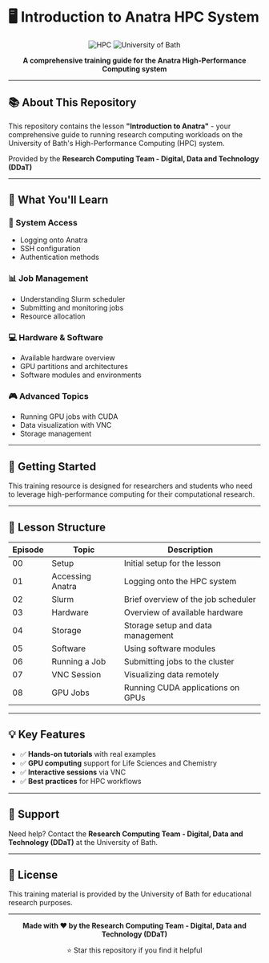 # 🖥️ Introduction to Anatra HPC System

<div align="center">

![HPC](https://img.shields.io/badge/HPC-High%20Performance%20Computing-2c3e50?style=flat-square)
![University of Bath](https://img.shields.io/badge/University%20of%20Bath-Research%20Computing-34495e?style=flat-square)

**A comprehensive training guide for the Anatra High-Performance Computing system**

</div>

---

## 📚 About This Repository

This repository contains the lesson **"Introduction to Anatra"** - your comprehensive guide to running research computing workloads on the University of Bath's High-Performance Computing (HPC) system.

Provided by the **Research Computing Team - Digital, Data and Technology (DDaT)**

---

## 🎯 What You'll Learn

### 🔐 System Access
- Logging onto Anatra
- SSH configuration
- Authentication methods

### 📊 Job Management
- Understanding Slurm scheduler
- Submitting and monitoring jobs
- Resource allocation

### 💻 Hardware & Software
- Available hardware overview
- GPU partitions and architectures
- Software modules and environments

### 🎮 Advanced Topics
- Running GPU jobs with CUDA
- Data visualization with VNC
- Storage management

---

## 🚀 Getting Started

This training resource is designed for researchers and students who need to leverage high-performance computing for their computational research.

---

## 📖 Lesson Structure

| Episode | Topic | Description |
|---------|-------|-------------|
| 00 | Setup | Initial setup for the lesson |
| 01 | Accessing Anatra | Logging onto the HPC system |
| 02 | Slurm | Brief overview of the job scheduler |
| 03 | Hardware | Overview of available hardware |
| 04 | Storage | Storage setup and data management |
| 05 | Software | Using software modules |
| 06 | Running a Job | Submitting jobs to the cluster |
| 07 | VNC Session | Visualizing data remotely |
| 08 | GPU Jobs | Running CUDA applications on GPUs |

---

## 💡 Key Features

- ✅ **Hands-on tutorials** with real examples
- ✅ **GPU computing** support for Life Sciences and Chemistry
- ✅ **Interactive sessions** via VNC
- ✅ **Best practices** for HPC workflows

---

## 🤝 Support

Need help? Contact the **Research Computing Team - Digital, Data and Technology (DDaT)** at the University of Bath.

---

## 📝 License

This training material is provided by the University of Bath for educational research purposes.

---

<div align="center">

**Made with ❤️ by the Research Computing Team - Digital, Data and Technology (DDaT)**

⭐ Star this repository if you find it helpful

</div>
